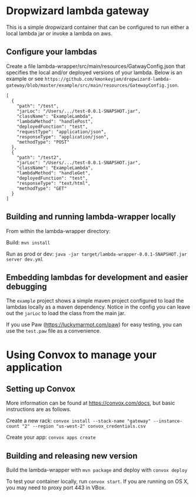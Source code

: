 # Dropwizard lambda gateway
This is a simple dropwizard container that can be configured to run either a local lambda jar or invoke a lambda on aws.


## Configure your lambdas
Create a file lambda-wrapper/src/main/resources/GatwayConfig.json that specifies the local and/or deployed versions of your lambda.  Below is an example or see `https://github.com/kmonkeyjam/dropwizard-lambda-gateway/blob/master/example/src/main/resources/GatewayConfig.json`.

```
[
  {
    "path": "/test",
    "jarLoc": "/Users/.../test-0.0.1-SNAPSHOT.jar",
    "className": "ExampleLambda",
    "lambdaMethod": "handlePost",
    "deployedFunction": "test",
    "requestType": "application/json",
    "responseType": "application/json",
    "methodType": "POST"
  },
  {
    "path": "/test2",
    "jarLoc": "/Users/.../test-0.0.1-SNAPSHOT.jar",
    "className": "ExampleLambda",
    "lambdaMethod": "handleGet",
    "deployedFunction": "test",
    "responseType": "text/html",
    "methodType": "GET"
  }
]
```

## Building and running lambda-wrapper locally
From within the lambda-wrapper directory:

Build: `mvn install`

Run as prod or dev: `java -jar target/lambda-wrapper-0.0.1-SNAPSHOT.jar server dev.yml`

## Embedding lambdas for development and easier debugging
The `example` project shows a simple maven project configured to load the lambdas locally as a maven dependency.  Notice in the config you can leave out the `jarLoc` to load the class from the main jar.  

If you use Paw (https://luckymarmot.com/paw) for easy testing, you can use the `test.paw` file as a convenience.

# Using Convox to manage your application
## Setting up Convox

More information can be found at https://convox.com/docs, but basic instructions are as follows.

Create a new rack: `convox install --stack-name "gateway" --instance-count "2" --region "us-west-2" convox_credentials.csv`

Create your app: `convox apps create`

## Building and releasing new version
Build the lambda-wrapper with `mvn package` and deploy with `convox deploy`

To test your container locally, run `convox start`.  If you are running on OS X, you may need to proxy port 443 in VBox.
